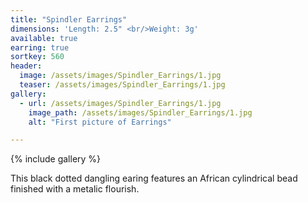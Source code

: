 ```yaml
---
title: "Spindler Earrings"
dimensions: 'Length: 2.5" <br/>Weight: 3g'
available: true
earring: true
sortkey: 560
header:
  image: /assets/images/Spindler_Earrings/1.jpg
  teaser: /assets/images/Spindler_Earrings/1.jpg
gallery:
  - url: /assets/images/Spindler_Earrings/1.jpg
    image_path: /assets/images/Spindler_Earrings/1.jpg
    alt: "First picture of Earrings"

---
```



{% include gallery %}

This black dotted dangling earing features an African cylindrical bead finished with a metalic flourish.